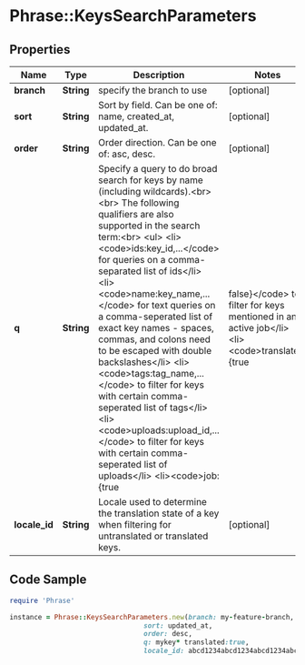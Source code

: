 # Phrase::KeysSearchParameters

## Properties

Name | Type | Description | Notes
------------ | ------------- | ------------- | -------------
**branch** | **String** | specify the branch to use | [optional] 
**sort** | **String** | Sort by field. Can be one of: name, created_at, updated_at. | [optional] 
**order** | **String** | Order direction. Can be one of: asc, desc. | [optional] 
**q** | **String** | Specify a query to do broad search for keys by name (including wildcards).&lt;br&gt;&lt;br&gt; The following qualifiers are also supported in the search term:&lt;br&gt; &lt;ul&gt;   &lt;li&gt;&lt;code&gt;ids:key_id,...&lt;/code&gt; for queries on a comma-separated list of ids&lt;/li&gt;   &lt;li&gt;&lt;code&gt;name:key_name,...&lt;/code&gt; for text queries on a comma-seperated list of exact key names - spaces, commas, and colons need to be escaped with double backslashes&lt;/li&gt;   &lt;li&gt;&lt;code&gt;tags:tag_name,...&lt;/code&gt; to filter for keys with certain comma-seperated list of tags&lt;/li&gt;   &lt;li&gt;&lt;code&gt;uploads:upload_id,...&lt;/code&gt; to filter for keys with certain comma-seperated list of uploads&lt;/li&gt;   &lt;li&gt;&lt;code&gt;job:{true|false}&lt;/code&gt; to filter for keys mentioned in an active job&lt;/li&gt;   &lt;li&gt;&lt;code&gt;translated:{true|false}&lt;/code&gt; for translation status (also requires &lt;code&gt;locale_id&lt;/code&gt; to be specified)&lt;/li&gt;   &lt;li&gt;&lt;code&gt;updated_at:{&amp;gt;&#x3D;|&amp;lt;&#x3D;}2013-02-21T00:00:00Z&lt;/code&gt; for date range queries&lt;/li&gt;   &lt;li&gt;&lt;code&gt;unmentioned_in_upload:upload_id&lt;/code&gt; to filter keys unmentioned within upload&lt;/li&gt; &lt;/ul&gt; Find more examples &lt;a href&#x3D;\&quot;#overview--usage-examples\&quot;&gt;here&lt;/a&gt;. Please note: If &lt;code&gt;tags&lt;/code&gt; are added to filter the search, the search will be limited to a maximum of 65,536 tagged keys.  | [optional] 
**locale_id** | **String** | Locale used to determine the translation state of a key when filtering for untranslated or translated keys. | [optional] 

## Code Sample

```ruby
require 'Phrase'

instance = Phrase::KeysSearchParameters.new(branch: my-feature-branch,
                                 sort: updated_at,
                                 order: desc,
                                 q: mykey* translated:true,
                                 locale_id: abcd1234abcd1234abcd1234abcd1234)
```


